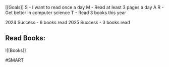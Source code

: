 [[Goals]]
S - I want to read once a day
M - Read at least 3 pages a day
A 
R - Get better in computer science
T - Read 3 books this year

2024 Success - 6 books read
2025 Success - 3 books read
## Read Books:

![[Books]]

#SMART
